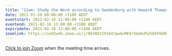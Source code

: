 ```yaml
---
title: "11am: Study the Word according to Swedenborg with Howard Thompson"
date: 2021-01-28 00:00:00 +1100 AEDT
eventstart: 2021-02-16 11:00:00 +1100 AEDT
eventend: 2021-02-16 13:00:00 +1100 AEDT
expirydate: 2021-02-16 13:00:00 +1100 AEDT
zoomlink: https://us02web.zoom.us/j/86388119164?pwd=ME9rSmdkdFp5QVFHd0hIbDZmNXhRQT09
---
```


[Click to join Zoom](https://us02web.zoom.us/j/86388119164?pwd=ME9rSmdkdFp5QVFHd0hIbDZmNXhRQT09) when the meeting time arrives.